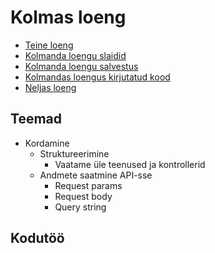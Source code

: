 # Kolmas loeng

- [Teine loeng](../Lesson-02/README.md)
- [Kolmanda loengu slaidid](Slides.md)
- [Kolmanda loengu salvestus]()
- [Kolmandas loengus kirjutatud kood](https://github.com/HK-Mikrokraadid/Martti/tree/main/lessons/BE/03)
- [Neljas loeng](../Lesson-04/README.md)

## Teemad

- Kordamine
  - Struktureerimine
    - Vaatame üle teenused ja kontrollerid
  - Andmete saatmine API-sse
    - Request params
    - Request body
    - Query string

## Kodutöö

